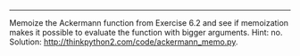 -----------
Memoize the Ackermann function from Exercise 6.2 and see if memoization makes it possible to evaluate the function with bigger arguments. Hint: no. Solution: <http://thinkpython2.com/code/ackermann_memo.py>.